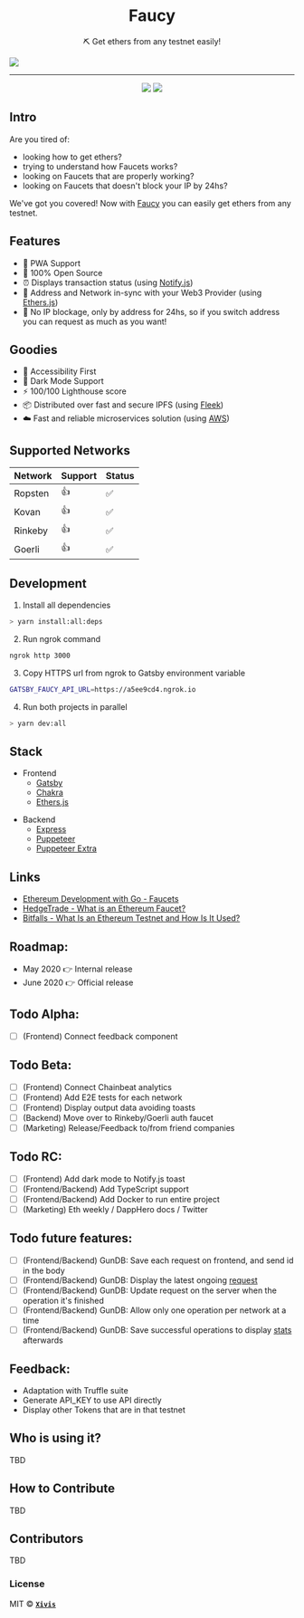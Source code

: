 <h1 align="center">Faucy</h1>
<p align="center">⛏ Get ethers from any testnet easily!</p>

<img src="https://i.ibb.co/2ngMcmg/Captura-de-Pantalla-2020-04-27-a-la-s-21-47-42.png">

---

<div align="center">
  <img src="https://img.shields.io/github/issues/lndgalante/faucy?style=for-the-badge">
  <img src="https://img.shields.io/github/issues-pr/lndgalante/faucy?style=for-the-badge">
</div>

## Intro

Are you tired of:

- looking how to get ethers?
- trying to understand how Faucets works?
- looking on Faucets that are properly working?
- looking on Faucets that doesn't block your IP by 24hs?

We've got you covered! Now with [Faucy](https://faucy.dev/) you can easily get ethers from any testnet.

## Features

- 🔋 PWA Support
- 🐙 100% Open Source
- ⏰ Displays transaction status (using [Notify.js](https://docs.blocknative.com/notify))
- 🔗 Address and Network in-sync with your Web3 Provider (using [Ethers.js](https://github.com/ethers-io/ethers.js))
- 🚰 No IP blockage, only by address for 24hs, so if you switch address you can request as much as you want!

## Goodies

- 🦮 Accessibility First
- 🌚 Dark Mode Support
- ⚡️ 100/100 Lighthouse score
- 📦 Distributed over fast and secure IPFS (using [Fleek](https://fleek.co))
- ☁️ Fast and reliable microservices solution (using [AWS](https://aws.amazon.com))

## Supported Networks

| Network | Support | Status |
| ------- | ------- | ------ |
| Ropsten | 👍      | ✅     |
| Kovan   | 👍      | ✅     |
| Rinkeby | 👍      | ✅     |
| Goerli  | 👍      | ✅     |

## Development

1. Install all dependencies

```bash
> yarn install:all:deps
```

2. Run ngrok command

```bash
ngrok http 3000
```

3. Copy HTTPS url from ngrok to Gatsby environment variable

```bash
GATSBY_FAUCY_API_URL=https://a5ee9cd4.ngrok.io
```

4. Run both projects in parallel

```bash
> yarn dev:all
```

## Stack

- Frontend
  - [Gatsby](https://www.gatsbyjs.org)
  - [Chakra](https://chakra-ui.com)
  - [Ethers.js](https://github.com/ethers-io/ethers.js)

* Backend
  - [Express](https://expressjs.com)
  - [Puppeteer](https://pptr.dev)
  - [Puppeteer Extra](https://github.com/berstend/puppeteer-extra)

## Links

- [Ethereum Development with Go - Faucets](https://goethereumbook.org/faucets/)
- [HedgeTrade - What is an Ethereum Faucet?](https://hedgetrade.com/what-is-ethereum-faucet/)
- [Bitfalls - What Is an Ethereum Testnet and How Is It Used?](https://bitfalls.com/2018/05/31/what-is-an-ethereum-testnet-and-how-is-it-used/)

## Roadmap:

- May 2020 👉 Internal release
- June 2020 👉 Official release

## Todo Alpha:

- [ ] (Frontend) Connect feedback component

## Todo Beta:

- [ ] (Frontend) Connect Chainbeat analytics
- [ ] (Frontend) Add E2E tests for each network
- [ ] (Frontend) Display output data avoiding toasts
- [ ] (Backend) Move over to Rinkeby/Goerli auth faucet
- [ ] (Marketing) Release/Feedback to/from friend companies

## Todo RC:

- [ ] (Frontend) Add dark mode to Notify.js toast
- [ ] (Frontend/Backend) Add TypeScript support
- [ ] (Frontend/Backend) Add Docker to run entire project
- [ ] (Marketing) Eth weekly / DappHero docs / Twitter

## Todo future features:

- [ ] (Frontend/Backend) GunDB: Save each request on frontend, and send id in the body
- [ ] (Frontend/Backend) GunDB: Display the latest ongoing [request](https://i.ibb.co/c1v6SzK/Captura-de-Pantalla-2020-04-21-a-la-s-17-56-42.png)
- [ ] (Frontend/Backend) GunDB: Update request on the server when the operation it's finished
- [ ] (Frontend/Backend) GunDB: Allow only one operation per network at a time
- [ ] (Frontend/Backend) GunDB: Save successful operations to display [stats](https://i.ibb.co/HGZtYrH/Captura-de-Pantalla-2020-04-21-a-la-s-17-54-03.png) afterwards

## Feedback:

- Adaptation with Truffle suite
- Generate API_KEY to use API directly
- Display other Tokens that are in that testnet

## Who is using it?

TBD

## How to Contribute

TBD

## Contributors

TBD

### License

MIT © **[`Xivis`](https://xivis.com)**
